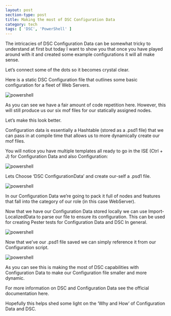 ```yaml
---
layout: post
section-type: post
title: Making the most of DSC Configuration Data
category: tech
tags: [ 'DSC', 'PowerShell' ]
---
```


<p>The intricacies of DSC Configuration Data can be somewhat tricky to understand at first but today I want to show you that once you have played around with it and created some example configurations it will all make sense.</p>

Let’s connect some of the dots so it becomes crystal clear.

Here is a static DSC Configuration file that outlines some basic configuration for a fleet of Web Servers.

![powershell](https://bundyfx.github.io/bundyfx-blog/img/posts/2016-10-02-dsc-configuration-data/1.png)

As you can see we have a fair amount of code repetition here. However, this will still produce us our six mof files for our statically assigned nodes.

Let’s make this look better.

Configuration data is essentially a Hashtable (stored as a .psd1 file) that we can pass in at compile time that allows us to more dynamically create our mof files.

You will notice you have multiple templates all ready to go in the ISE (Ctrl + J) for Configuration Data and also Configuration:

![powershell](https://bundyfx.github.io/bundyfx-blog/img/posts/2016-10-02-dsc-configuration-data/2.png)

Lets Choose ‘DSC ConfigurationData’ and create our-self a .psd1 file.

![powershell](https://bundyfx.github.io/bundyfx-blog/img/posts/2016-10-02-dsc-configuration-data/3.png)

In our Configuration Data we’re going to pack it full of nodes and features that fall into the category of our role (in this case WebServer).

Now that we have our Configuration Data stored locally we can use Import-LocalizedData to parse our file to ensure its configuration. This can be used for creating Pester tests for Configuration Data and DSC In general.

![powershell](https://bundyfx.github.io/bundyfx-blog/img/posts/2016-10-02-dsc-configuration-data/4.png)

Now that we’ve our .psd1 file saved we can simply reference it from our Configuration script.

![powershell](https://bundyfx.github.io/bundyfx-blog/img/posts/2016-10-02-dsc-configuration-data/5.png)

As you can see this is making the most of DSC capabilities with Configuration Data to make our Configuration file smaller and more dynamic.

For more information on DSC and Configuration Data see the official documentation here.

Hopefully this helps shed some light on the ‘Why and How’ of Configuration Data and DSC.
